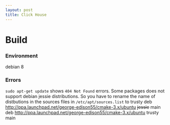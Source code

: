 ```yaml
---
layout: post
title: Click House
---
```



# Build

### Environment
debian 8

### Errors
`sudo apt-get update` shows `404 Not Found` errors.
Some packages does not support debian jessie distributions.
So you have to rename the name of distbutions in the sources files in `/etc/apt/sources.list` to trusty
deb http://ppa.launchpad.net/george-edison55/cmake-3.x/ubuntu ~~jessie~~ main
deb http://ppa.launchpad.net/george-edison55/cmake-3.x/ubuntu trusty main

